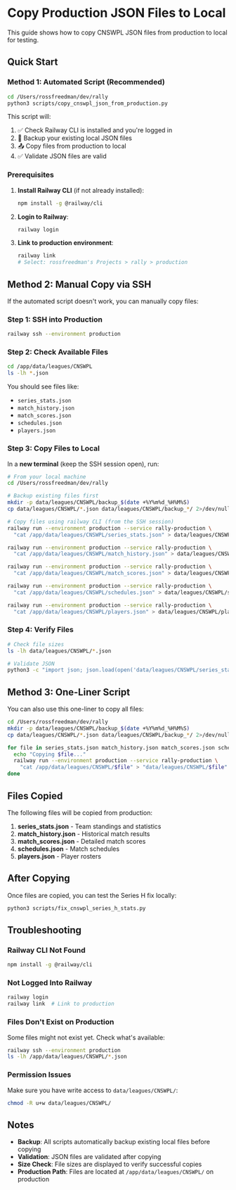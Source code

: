 # Copy Production JSON Files to Local

This guide shows how to copy CNSWPL JSON files from production to local for testing.

## Quick Start

### Method 1: Automated Script (Recommended)

```bash
cd /Users/rossfreedman/dev/rally
python3 scripts/copy_cnswpl_json_from_production.py
```

This script will:
1. ✅ Check Railway CLI is installed and you're logged in
2. 💾 Backup your existing local JSON files
3. 📤 Copy files from production to local
4. ✅ Validate JSON files are valid

### Prerequisites

1. **Install Railway CLI** (if not already installed):
   ```bash
   npm install -g @railway/cli
   ```

2. **Login to Railway**:
   ```bash
   railway login
   ```

3. **Link to production environment**:
   ```bash
   railway link
   # Select: rossfreedman's Projects > rally > production
   ```

## Method 2: Manual Copy via SSH

If the automated script doesn't work, you can manually copy files:

### Step 1: SSH into Production

```bash
railway ssh --environment production
```

### Step 2: Check Available Files

```bash
cd /app/data/leagues/CNSWPL
ls -lh *.json
```

You should see files like:
- `series_stats.json`
- `match_history.json`
- `match_scores.json`
- `schedules.json`
- `players.json`

### Step 3: Copy Files to Local

In a **new terminal** (keep the SSH session open), run:

```bash
# From your local machine
cd /Users/rossfreedman/dev/rally

# Backup existing files first
mkdir -p data/leagues/CNSWPL/backup_$(date +%Y%m%d_%H%M%S)
cp data/leagues/CNSWPL/*.json data/leagues/CNSWPL/backup_*/ 2>/dev/null || true

# Copy files using railway CLI (from the SSH session)
railway run --environment production --service rally-production \
  "cat /app/data/leagues/CNSWPL/series_stats.json" > data/leagues/CNSWPL/series_stats.json

railway run --environment production --service rally-production \
  "cat /app/data/leagues/CNSWPL/match_history.json" > data/leagues/CNSWPL/match_history.json

railway run --environment production --service rally-production \
  "cat /app/data/leagues/CNSWPL/match_scores.json" > data/leagues/CNSWPL/match_scores.json

railway run --environment production --service rally-production \
  "cat /app/data/leagues/CNSWPL/schedules.json" > data/leagues/CNSWPL/schedules.json

railway run --environment production --service rally-production \
  "cat /app/data/leagues/CNSWPL/players.json" > data/leagues/CNSWPL/players.json
```

### Step 4: Verify Files

```bash
# Check file sizes
ls -lh data/leagues/CNSWPL/*.json

# Validate JSON
python3 -c "import json; json.load(open('data/leagues/CNSWPL/series_stats.json'))"
```

## Method 3: One-Liner Script

You can also use this one-liner to copy all files:

```bash
cd /Users/rossfreedman/dev/rally
mkdir -p data/leagues/CNSWPL/backup_$(date +%Y%m%d_%H%M%S)
cp data/leagues/CNSWPL/*.json data/leagues/CNSWPL/backup_*/ 2>/dev/null || true

for file in series_stats.json match_history.json match_scores.json schedules.json players.json; do
  echo "Copying $file..."
  railway run --environment production --service rally-production \
    "cat /app/data/leagues/CNSWPL/$file" > "data/leagues/CNSWPL/$file" 2>&1
done
```

## Files Copied

The following files will be copied from production:

1. **series_stats.json** - Team standings and statistics
2. **match_history.json** - Historical match results  
3. **match_scores.json** - Detailed match scores
4. **schedules.json** - Match schedules
5. **players.json** - Player rosters

## After Copying

Once files are copied, you can test the Series H fix locally:

```bash
python3 scripts/fix_cnswpl_series_h_stats.py
```

## Troubleshooting

### Railway CLI Not Found
```bash
npm install -g @railway/cli
```

### Not Logged Into Railway
```bash
railway login
railway link  # Link to production
```

### Files Don't Exist on Production
Some files might not exist yet. Check what's available:
```bash
railway ssh --environment production
ls -lh /app/data/leagues/CNSWPL/*.json
```

### Permission Issues
Make sure you have write access to `data/leagues/CNSWPL/`:
```bash
chmod -R u+w data/leagues/CNSWPL/
```

## Notes

- **Backup**: All scripts automatically backup existing local files before copying
- **Validation**: JSON files are validated after copying
- **Size Check**: File sizes are displayed to verify successful copies
- **Production Path**: Files are located at `/app/data/leagues/CNSWPL/` on production

